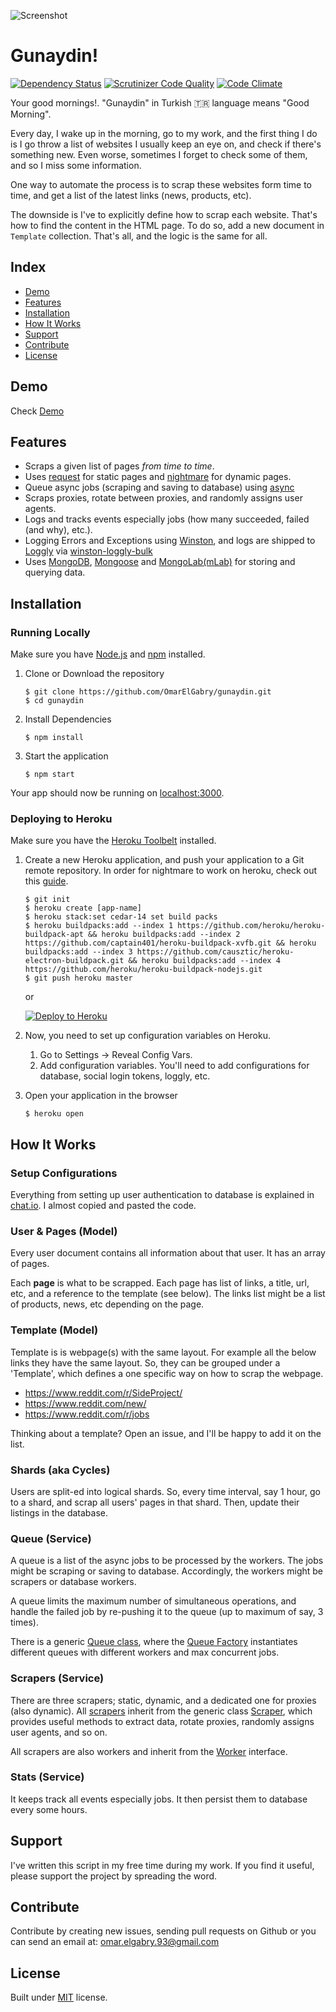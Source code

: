 
![Screenshot](https://raw.githubusercontent.com/OmarElGabry/chat.io/master/public/img/gunaydin.png)

# Gunaydin!
[![Dependency Status](https://www.versioneye.com/user/projects/57d746d1df40d0004a4a9e21/badge.svg?style=flat-square)](https://www.versioneye.com/user/projects/57d746d1df40d0004a4a9e21)
[![Scrutinizer Code Quality](https://scrutinizer-ci.com/g/OmarElGabry/chat.io/badges/quality-score.png?b=master)](https://scrutinizer-ci.com/g/OmarElGabry/gunaydin/?branch=master)
[![Code Climate](https://codeclimate.com/github/OmarElGabry/chat.io/badges/gpa.svg)](https://codeclimate.com/github/OmarElGabry/gunaydin)

Your good mornings!. "Gunaydin" in Turkish 🇹🇷 language means "Good Morning". 

Every day, I wake up in the morning, go to my work, and the first thing I do is I go throw a list of websites I usually keep an eye on, and check if there's something new. Even worse, sometimes I forget to check some of them, and so I miss some information.

One way to automate the process is to scrap these websites form time to time, and get a list of the latest links (news, products, etc).

The downside is I've to explicitly define how to scrap each website. That's how to find the content in the HTML page. To do so, add a new document in `Template` collection. That's all, and the logic is the same for all.

## Index
+ [Demo](#demo)
+ [Features](#features)
+ [Installation](#installation)
+ [How It Works](#how-it-works)
+ [Support](#support)
+ [Contribute](#contribute)
+ [License](#license)

## Demo<a name="demo"></a>
Check [Demo](https://gunaydin.herokuapp.com/)

## Features<a name="features"></a>
+ Scraps a given list of pages _from time to time_. 
+ Uses [request](https://github.com/request/request) for static pages and [nightmare](https://github.com/segmentio/nightmare) for dynamic pages.
+ Queue async jobs (scraping and saving to database) using [async](https://github.com/caolan/async) 
+ Scraps proxies, rotate between proxies, and randomly assigns user agents.
+ Logs and tracks events especially jobs (how many succeeded, failed (and why), etc.).
+ Logging Errors and Exceptions using [Winston](https://github.com/winstonjs/winston), and logs are shipped to [Loggly](https://www.loggly.com/) via [winston-loggly-bulk](https://github.com/loggly/winston-loggly-bulk)
+ Uses [MongoDB](https://github.com/mongodb/mongo), [Mongoose](https://github.com/Automattic/mongoose) and [MongoLab(mLab)](https://mlab.com/) for storing and querying data.

## Installation<a name="installation"></a>
### Running Locally
Make sure you have [Node.js](https://nodejs.org/) and [npm](https://www.npmjs.com/) installed.

1. Clone or Download the repository

	```
	$ git clone https://github.com/OmarElGabry/gunaydin.git
	$ cd gunaydin
	```
2. Install Dependencies

	```
	$ npm install
	```
3. Start the application

	```
	$ npm start
	```
Your app should now be running on [localhost:3000](http://localhost:3000/).

### Deploying to Heroku
Make sure you have the [Heroku Toolbelt](https://toolbelt.heroku.com/) installed.

1. Create a new Heroku application, and push your application to a Git remote repository. In order for nightmare to work on heroku, check out this [guide](https://github.com/oscarmorrison/nightmare-heroku).

	```
	$ git init 
	$ heroku create [app-name] 
	$ heroku stack:set cedar-14 set build packs
	$ heroku buildpacks:add --index 1 https://github.com/heroku/heroku-buildpack-apt && heroku buildpacks:add --index 2 https://github.com/captain401/heroku-buildpack-xvfb.git && heroku buildpacks:add --index 3 https://github.com/causztic/heroku-electron-buildpack.git && heroku buildpacks:add --index 4 https://github.com/heroku/heroku-buildpack-nodejs.git
	$ git push heroku master
	```
	or
	
	[![Deploy to Heroku](https://www.herokucdn.com/deploy/button.png)](https://heroku.com/deploy)

2. Now, you need to set up configuration variables on Heroku. 
	1. Go to Settings -> Reveal Config Vars.
	2. Add configuration variables. You'll need to add configurations for database, social login tokens, loggly, etc.
3. Open your application in the browser
	```
	$ heroku open
	```



## How It Works<a name="how-it-works"></a>
### Setup Configurations<a name="configurations"></a>
Everything from setting up user authentication to database is explained in [chat.io](https://github.com/OmarElGabry/chat.io#how-it-works). I almost copied and pasted the code.
### User & Pages (Model)
Every user document contains all information about that user. It has an array of pages. 

Each **page** is what to be scrapped. Each page has list of links, a title, url, etc, and a reference to the template (see below). The links list might be a list of products, news, etc depending on the page.
### Template (Model)
Template is is webpage(s) with the same layout. For example all the below links they have the same layout. So, they can be grouped under a 'Template', which defines a one specific way on how to scrap the webpage.
- https://www.reddit.com/r/SideProject/
- https://www.reddit.com/new/
- https://www.reddit.com/r/jobs

Thinking about a template? Open an issue, and I'll be happy to add it on the list.

### Shards (aka Cycles)
Users are split-ed into logical shards. So, every time interval, say 1 hour, go to a shard, and scrap all users' pages in that shard. Then, update their listings in the database.
### Queue (Service)
A queue is a list of the async jobs to be processed by the workers. The jobs might be scraping or saving to database. Accordingly, the workers might be scrapers or database workers. 

A queue limits the maximum number of simultaneous operations, and handle the failed job by re-pushing it to the queue (up to maximum of say, 3 times).

There is a generic [Queue class]((https://github.com/OmarElGabry/chat.io/tree/master/app/services/queue/queue.js)), where the [Queue Factory](https://github.com/OmarElGabry/chat.io/tree/master/app/services/queue/factory.js) instantiates different queues with different workers and max concurrent jobs.
### Scrapers (Service)
There are three scrapers; static, dynamic, and a dedicated one for proxies (also dynamic). All [scrapers](https://github.com/OmarElGabry/chat.io/tree/master/app/services/workers/scrapers) inherit from the generic class [Scraper](https://github.com/OmarElGabry/chat.io/tree/master/app/services/workers/scrapers/scraper.js), which provides useful methods to extract data, rotate proxies, randomly assigns user agents, and so on.

All scrapers are also workers and inherit from the [Worker](https://github.com/OmarElGabry/chat.io/tree/master/app/services/workers/worker.js) interface.
### Stats (Service)
It keeps track all events especially jobs. It then persist them to database every some hours.

## Support <a name="support"></a>
I've written this script in my free time during my work. If you find it useful, please support the project by spreading the word. 

## Contribute <a name="contribute"></a>

Contribute by creating new issues, sending pull requests on Github or you can send an email at: omar.elgabry.93@gmail.com

## License <a name="license"></a>
Built under [MIT](http://www.opensource.org/licenses/mit-license.php) license.
